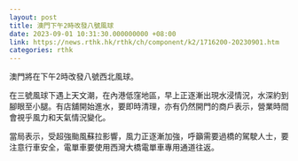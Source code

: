```yaml
---
layout: post
title: 澳門下午2時改發八號風球
date: 2023-09-01 10:31:30.000000000 +08:00
link: https://news.rthk.hk/rthk/ch/component/k2/1716200-20230901.htm
categories: rthk
---
```


澳門將在下午2時改發八號西北風球。

在三號風球下遇上天文潮，在內港低窪地區，早上正逐漸出現水浸情況，水深約到腳眼至小腿。有店舖開始進水，要即時清理，亦有仍然開門的商戶表示，營業時間會視乎風力和天氣情況變化。

當局表示，受超強颱風蘇拉影響，風力正逐漸加強，呼籲需要過橋的駕駛人士，要注意行車安全，電單車要使用西灣大橋電單車專用通道往返。
